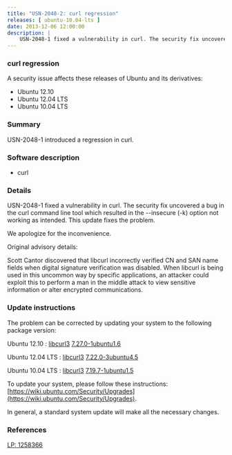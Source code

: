 ```yaml
---
title: "USN-2048-2: curl regression"
releases: [ ubuntu-10.04-lts ]
date: 2013-12-06 12:00:00
description: |
    USN-2048-1 fixed a vulnerability in curl. The security fix uncovered a bug in the curl command line tool which resulted in the --insecure (-k) option not working as intended. This update fixes the problem.
--- 
```

 
### curl regression

A security issue affects these releases of Ubuntu and its derivatives:

* Ubuntu 12.10
* Ubuntu 12.04 LTS
* Ubuntu 10.04 LTS

### Summary

USN-2048-1 introduced a regression in curl. 

### Software description

* curl 

### Details

USN-2048-1 fixed a vulnerability in curl. The security fix uncovered a bug in the curl command line tool which resulted in the --insecure (-k) option not working as intended. This update fixes the problem.

We apologize for the inconvenience.

Original advisory details:

 Scott Cantor discovered that libcurl incorrectly verified CN and SAN name fields when digital signature verification was disabled. When libcurl is being used in this uncommon way by specific applications, an attacker could exploit this to perform a man in the middle attack to view sensitive information or alter encrypted communications. 

### Update instructions

The problem can be corrected by updating your system to the following package version:

Ubuntu 12.10
 : [libcurl3](https://launchpad.net/ubuntu/+source/curl) <span> [7.27.0-1ubuntu1.6](https://launchpad.net/ubuntu/+source/curl/7.27.0-1ubuntu1.6) </span> 

Ubuntu 12.04 LTS
 : [libcurl3](https://launchpad.net/ubuntu/+source/curl) <span> [7.22.0-3ubuntu4.5](https://launchpad.net/ubuntu/+source/curl/7.22.0-3ubuntu4.5) </span> 

Ubuntu 10.04 LTS
 : [libcurl3](https://launchpad.net/ubuntu/+source/curl) <span> [7.19.7-1ubuntu1.5](https://launchpad.net/ubuntu/+source/curl/7.19.7-1ubuntu1.5) </span> 

To update your system, please follow these instructions: [https://wiki.ubuntu.com/Security/Upgrades](https://wiki.ubuntu.com/Security/Upgrades).

In general, a standard system update will make all the necessary changes. 

### References

 [LP: 1258366](https://launchpad.net/bugs/1258366)
 
